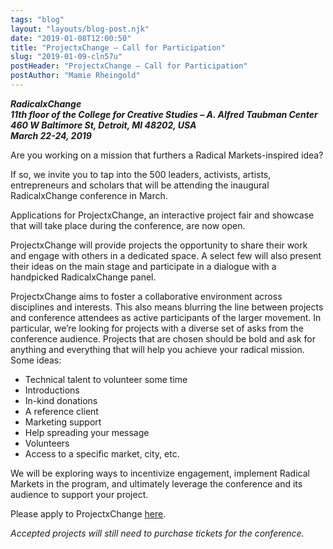 ```yaml
---
tags: "blog"
layout: "layouts/blog-post.njk"
date: "2019-01-08T12:00:50"
title: "ProjectxChange – Call for Participation"
slug: "2019-01-09-cln57u"
postHeader: "ProjectxChange – Call for Participation"
postAuthor: "Mamie Rheingold"
---
```


**_RadicalxChange_**  
**_11th floor of the College for Creative Studies – A. Alfred Taubman Center_**  
**_460 W Baltimore St, Detroit, MI 48202, USA_**  
**_March 22-24, 2019_**

Are you working on a mission that furthers a Radical Markets-inspired idea?

If so, we invite you to tap into the 500 leaders, activists, artists, entrepreneurs and scholars that will be attending the inaugural RadicalxChange conference in March.

Applications for ProjectxChange, an interactive project fair and showcase that will take place during the conference, are now open.

ProjectxChange will provide projects the opportunity to share their work and engage with others in a dedicated space. A select few will also present their ideas on the main stage and participate in a dialogue with a handpicked RadicalxChange panel.

ProjectxChange aims to foster a collaborative environment across disciplines and interests. This also means blurring the line between projects and conference attendees as active participants of the larger movement. In particular, we’re looking for projects with a diverse set of asks from the conference audience. Projects that are chosen should be bold and ask for anything and everything that will help you achieve your radical mission. Some ideas:

- Technical talent to volunteer some time
- Introductions
- In-kind donations
- A reference client
- Marketing support
- Help spreading your message
- Volunteers
- Access to a specific market, city, etc.

We will be exploring ways to incentivize engagement, implement Radical Markets in the program, and ultimately leverage the conference and its audience to support your project.

Please apply to ProjectxChange [here](https://docs.google.com/forms/d/e/1FAIpQLSdpZZfo0JkTUYHzPk_Rx_xWKWPTMQDgUTHbfe9XRPiAGpqchQ/viewform).

_Accepted projects will still need to purchase tickets for the conference._

